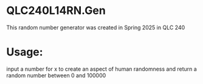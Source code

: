 # QLC240L14RN.Gen

This random number generator was created in Spring 2025 in QLC 240

# Usage:
input a number for x to create an aspect of human randomness and return a random number between 0 and 100000
